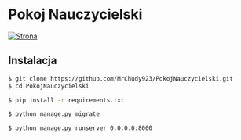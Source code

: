 # Pokoj Nauczycielski

[![Strona](http://soswinformatyka.pl/assets/img/logo.png)](http://soswinformatyka.pl)

## Instalacja

```sh
$ git clone https://github.com/MrChudy923/PokojNauczycielski.git
$ cd PokojNauczycielski

$ pip install -r requirements.txt

$ python manage.py migrate

$ python manage.py runserver 0.0.0.0:8000
```
